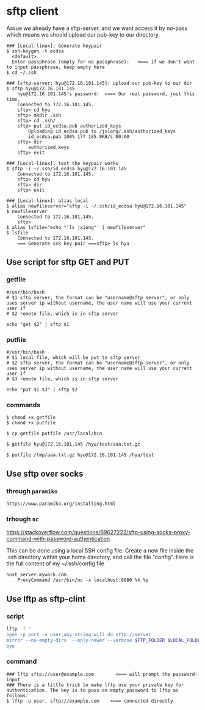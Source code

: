 # sftp client

Assue we already have a sftp-server, and we want access it by no-pass which means we should upload our pub-key to our directory.

    ### [Local-linux]: Generate keypair
    $ ssh-keygen -t ecdsa
      <default>
      Enter passphrase (empty for no passphrase):   <=== if we don't want to input passphrase, keep empty here
    $ cd ~/.ssh

    ### [sftp-server: hyu@172.16.101.145]: upload our pub-key to our dir
    $ sftp hyu@172.16.101.145
        hyu@172.16.101.145's password:  <=== Our real password, just this time.
        Connected to 172.16.101.145.
        sftp> cd hyu
        sftp> mkdir .ssh
        sftp> cd .ssh/
        sftp> put id_ecdsa.pub authorized_keys
            Uploading id_ecdsa.pub to /jxiong/.ssh/authorized_keys
            id_ecdsa.pub 100% 177 185.8KB/s 00:00
        sftp> dir
            authorized_keys
        sftp> exit

    ### [Local-linux]: test the keypair works
    $ sftp -i ~/.ssh/id_ecdsa hyu@172.16.101.145
        Connected to 172.16.101.145.
        sftp> cd hyu
        sftp> dir
        sftp> exit

    ### [Local-linux]: alias local
    $ alias newfileserver="sftp -i ~/.ssh/id_ecdsa hyu@172.16.101.145"
    $ newfileserver
        Connected to 172.16.101.145.
        sftp>
    $ alias lsfile="echo "'ls jxiong"' | newfileserver"
    $ lsfile
        Connected to 172.16.101.145.
        === Generate ssk key pair ===sftp> ls hyu


## Use script for sftp GET and PUT

### getfile

``` echo getfile
#/usr/bin/bash
# $1 sftp server, the format can be "username@sftp server", or only uses server ip without username, the user name will use your current user if
# $2 remote file, which is in sftp server

echo "get $2" | sftp $1
```

### putfile
``` echo putfile
#/usr/bin/bash
# $1 local file, which will be put to sftp server
# $2 sftp server, the format can be "username@sftp server", or only uses server ip without username, the user name will use your current user if
# $3 remote file, which is in sftp server

echo "put $1 $3" | sftp $2
```
### commands
    $ chmod +x getfile
    $ chmod +x putfile

    $ cp getfile putfile /usr/local/bin

    $ getfile hyu@172.16.101.145 /hyu/test/aaa.txt.gz

    $ putfile /tmp/aaa.txt.gz hyu@172.16.101.145 /hyu/test

## Use sftp over socks 

### through `paramiko`

    https://www.paramiko.org/installing.html

### trhough `nc`

https://stackoverflow.com/questions/69627222/sftp-using-socks-proxy-command-with-password-authentication

This can be done using a local SSH config file.  Create a new file inside the .ssh directory within your home directory, and call the file "config".  Here is the full content of my ~/.ssh/config file

    host server.mywork.com
        ProxyCommand /usr/bin/nc -x localhost:8080 %h %p

## Use lftp as sftp-clint

### script
``` sh
lftp -f "
open -p port -u user,any_string_will_do sftp://server
mirror --no-empty-dirs  --only-newer --verbose $FTP_FOLDER $LOCAL_FOLDER
bye
```

### command

    ### lftp sftp://user@example.com        <=== will prompt the password-input
    ### There is a little trick to make lftp use your private key for authentication. The key is to pass an empty password to lftp as follows:
    $ lftp -u user, sftp://example.com    <=== connected directly
